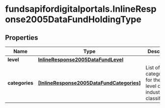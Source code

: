 # fundsapifordigitalportals.InlineResponse2005DataFundHoldingType

## Properties

Name | Type | Description | Notes
------------ | ------------- | ------------- | -------------
**level** | [**InlineResponse2005DataFundLevel**](InlineResponse2005DataFundLevel.md) |  | [optional] 
**categories** | [**[InlineResponse2005DataFundCategories]**](InlineResponse2005DataFundCategories.md) | List of categories for the given level of the industry classification. | [optional] 


